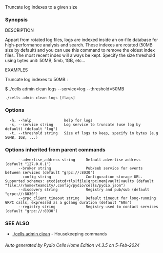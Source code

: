 Truncate log indexes to a given size

### Synopsis


DESCRIPTION

  Appart from rotated log files, logs are indexed inside an on-file database for high-performance analysis and search. 
  These indexes are rotated (50MB size by default) and you can use this command to remove the oldest index files. 
  The most recent index will always be kept.
  Specify the size threshold using bytes unit: 50MB, 5mb, 1GB, etc...

EXAMPLES

  Truncate log indexes to 50MB : 

  $ ./cells admin clean logs --service=log --threshold=50MB



```
./cells admin clean logs [flags]
```

### Options

```
  -h, --help               help for logs
  -s, --service string     Log service to truncate (use log by default) (default "log")
  -t, --threshold string   Size of logs to keep, specify in bytes (e.g 50MB, 1GB, ...)
```

### Options inherited from parent commands

```
      --advertise_address string     Default advertise address (default "127.0.0.1")
      --broker string                Pub/sub service for events between services (default "grpc://:8030")
      --config string                Configuration storage URL. Supported schemes: etcd|etcd+tls|file|grpc|mem|vault|vaults (default "file:///home/teamcity/.config/pydio/cells/pydio.json")
      --discovery string             Registry and pub/sub (default "grpc://:8030")
      --grpc_client_timeout string   Default timeout for long-running GRPC calls, expressed as a golang duration (default "60m")
      --registry string              Registry used to contact services (default "grpc://:8030")
```

### SEE ALSO

* [./cells admin clean](./cells-admin-clean)	 - Housekeeping commands

###### Auto generated by Pydio Cells Home Edition v4.3.5 on 5-Feb-2024
